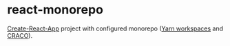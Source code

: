 # react-monorepo

[Create-React-App](https://create-react-app.dev/) project with configured monorepo ([Yarn workspaces](https://classic.yarnpkg.com/lang/en/docs/workspaces/) and [CRACO](https://github.com/gsoft-inc/craco)).
